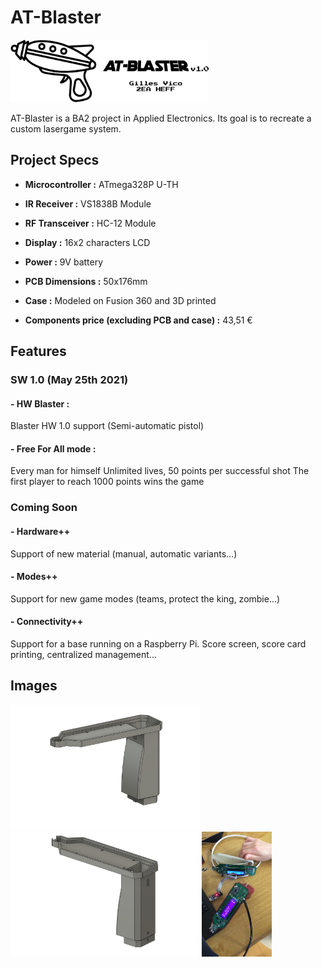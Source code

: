 # AT-Blaster

<img src="https://raw.githubusercontent.com/Gvico/AT-Blaster/main/images/logo.png" alt="Logo" height="100" />

AT-Blaster is a BA2 project in Applied Electronics.
Its goal is to recreate a custom lasergame system.

## Project Specs

- **Microcontroller :** ATmega328P U-TH
- **IR Receiver :** VS1838B Module
- **RF Transceiver :** HC-12 Module
- **Display :** 16x2 characters LCD
- **Power :** 9V battery

- **PCB Dimensions :** 50x176mm
- **Case :** Modeled on Fusion 360 and 3D printed
- **Components price (excluding PCB and case) :** 43,51 €

## Features

### SW 1.0 (May 25th 2021)

#### - HW Blaster :

Blaster HW 1.0 support (Semi-automatic pistol)

#### - Free For All mode :

Every man for himself
Unlimited lives, 50 points per successful shot
The first player to reach 1000 points wins the game

### Coming Soon

#### - Hardware++

Support of new material (manual, automatic variants...)

#### - Modes++

Support for new game modes (teams, protect the king, zombie...)

#### - Connectivity++

Support for a base running on a Raspberry Pi.
Score screen, score card printing, centralized management...

## Images

<img src="https://raw.githubusercontent.com/Gvico/AT-Blaster/main/images/3d1.png" alt="Logo" height="200" />
<img src="https://raw.githubusercontent.com/Gvico/AT-Blaster/main/images/3d2.png" alt="Logo" height="200" />
<img src="https://raw.githubusercontent.com/Gvico/AT-Blaster/main/images/testing.jpg" alt="Logo" height="200" />
